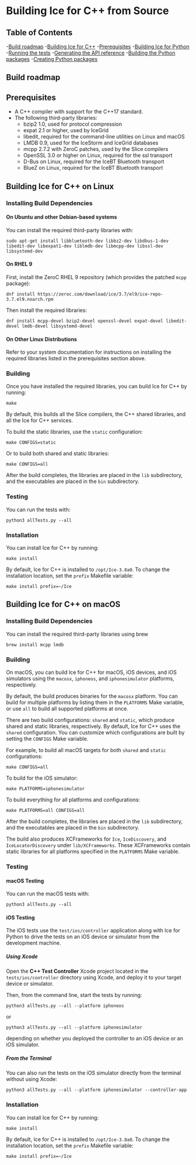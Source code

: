 # Building Ice for C++ from Source

## Table of Contents

-[Build roadmap](#build-roadmap)
-[Building Ice for C++](#building-ice-for-c)
  -[Prerequisites](#prerequisites)
  -[Building Ice for Python](#building-ice-for-python)
  -[Running the tests](#running-the-tests)
  -[Generating the API reference](#generating-the-api-reference)
-[Building the Python packages](#building-the-python-packages)
  -[Creating Python packages](#creating-python-packages)

## Build roadmap

## Prerequisites

- A C++ compiler with support for the C++17 standard.
- The following third-party libraries:
  - bzip2 1.0, used for protocol compression
  - expat 2.1 or higher, used by IceGrid
  - libedit, required for the command-line utilities on Linux and macOS
  - LMDB 0.9, used for the IceStorm and IceGrid databases
  - mcpp 2.7.2 with ZeroC patches, used by the Slice compilers
  - OpenSSL 3.0 or higher on Linux, required for the ssl transport
  - D-Bus on Linux, required for the IceBT Bluetooth transport
  - BlueZ on Linux, required for the IceBT Bluetooth transport

## Building Ice for C++ on Linux

### Installing Build Dependencies

#### On Ubuntu and other Debian-based systems

You can install the required third-party libraries with:

```shell
sudo apt-get install libbluetooth-dev libbz2-dev libdbus-1-dev libedit-dev libexpat1-dev liblmdb-dev libmcpp-dev libssl-dev libsystemd-dev
```

#### On RHEL 9

First, install the ZeroC RHEL 9 repository (which provides the patched `mcpp` package):

```shell
dnf install https://zeroc.com/download/ice/3.7/el9/ice-repo-3.7.el9.noarch.rpm
```

Then install the required libraries:

```shell
dnf install mcpp-devel bzip2-devel openssl-devel expat-devel libedit-devel lmdb-devel libsystemd-devel
```

#### On Other Linux Distributions

Refer to your system documentation for instructions on installing the required libraries listed in the prerequisites section above.

### Building

Once you have installed the required libraries, you can build Ice for C++ by running:

```shell
make
```

By default, this builds all the Slice compilers, the C++ shared libraries, and all the Ice for C++ services.

To build the static libraries, use the `static` configuration:

```shell
make CONFIGS=static
```

Or to build both shared and static libraries:

```shell
make CONFIGS=all
```

After the build completes, the libraries are placed in the `lib` subdirectory, and the executables are placed in the
`bin` subdirectory.

### Testing

You can run the tests with:

```shell
python3 allTests.py --all
```

### Installation

You can install Ice for C++ by running:

```shell
make install
```

By default, Ice for C++ is installed to `/opt/Ice-3.8a0`. To change the installation location, set the `prefix` Makefile variable:

```shell
make install prefix=~/Ice
```

## Building Ice for C++ on macOS

### Installing Build Dependencies

You can install the required third-party libraries using brew

```shell
brew install mcpp lmdb
```

### Building

On macOS, you can build Ice for C++ for macOS, iOS devices, and iOS simulators using the `macosx`, `iphoneos`, and 
`iphonesimulator` platforms, respectively.

By default, the build produces binaries for the `macosx` platform. You can build for multiple platforms by listing them 
in the `PLATFORMS` Make variable, or use `all` to build all supported platforms at once.

There are two build configurations: `shared` and `static`, which produce shared and static libraries, respectively. 
By default, Ice for C++ uses the `shared` configuration. You can customize which configurations are built by setting 
the `CONFIGS` Make variable.

For example, to build all macOS targets for both `shared` and `static` configurations:

```shell
make CONFIGS=all
```

To build for the iOS simulator:

```shell
make PLATFORMS=iphonesimulator
```

To build everything for all platforms and configurations:

```shell
make PLATFORMS=all CONFIGS=all
```

After the build completes, the libraries are placed in the `lib` subdirectory, and the executables are placed in the 
`bin` subdirectory.

The build also produces XCFrameworks for `Ice`, `IceDiscovery`, and `IceLocatorDiscovery` under `lib/XCFrameworks`. These 
XCFrameworks contain static libraries for all platforms specified in the `PLATFORMS` Make variable.

### Testing

#### macOS Testing

You can run the macOS tests with:

```shell
python3 allTests.py --all
```

#### iOS Testing

The iOS tests use the `test/ios/controller` application along with Ice for Python to drive the tests on an iOS device or simulator from the development machine.

##### Using Xcode

Open the **C++ Test Controller** Xcode project located in the `tests/ios/controller` directory using Xcode, and deploy it to your target device or simulator.

Then, from the command line, start the tests by running:

```shell
python3 allTests.py --all --platform iphoneos
```

or

```shell
python3 allTests.py --all --platform iphonesimulator
```

depending on whether you deployed the controller to an iOS device or an iOS simulator.

##### From the Terminal

You can also run the tests on the iOS simulator directly from the terminal without using Xcode:

```shell
python3 allTests.py --all --platform iphonesimulator --controller-app
```

### Installation

You can install Ice for C++ by running:

```shell
make install
```

By default, Ice for C++ is installed to `/opt/Ice-3.8a0`. To change the installation location, set the `prefix` Makefile variable:

```shell
make install prefix=~/Ice
```
